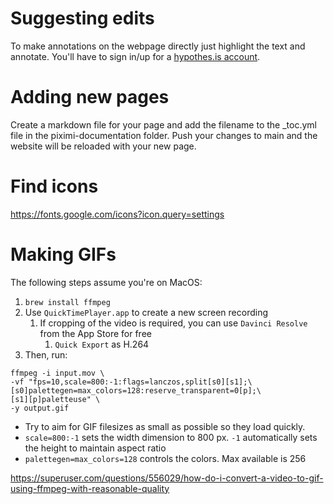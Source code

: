 # Suggesting edits
To make annotations on the webpage directly just highlight the text and annotate. You'll have to sign in/up for a [hypothes.is account](https://hypothes.is/login).

# Adding new pages
Create a markdown file for your page and add the filename to the _toc.yml file in the piximi-documentation folder. Push your changes to main and the website will be reloaded with your new page.

# Find icons 
https://fonts.google.com/icons?icon.query=settings

# Making GIFs

The following steps assume you're on MacOS:

1. `brew install ffmpeg`
2. Use `QuickTimePlayer.app` to create a new screen recording
   1. If cropping of the video is required, you can use `Davinci Resolve` from the App Store for free
      1. `Quick Export` as H.264
3. Then, run:
```
ffmpeg -i input.mov \
-vf "fps=10,scale=800:-1:flags=lanczos,split[s0][s1];\
[s0]palettegen=max_colors=128:reserve_transparent=0[p];\
[s1][p]paletteuse" \
-y output.gif
```
- Try to aim for GIF filesizes as small as possible so they load quickly. 
- `scale=800:-1` sets the width dimension to 800 px. `-1` automatically sets the height to maintain aspect ratio
- `palettegen=max_colors=128` controls the colors. Max available is 256


https://superuser.com/questions/556029/how-do-i-convert-a-video-to-gif-using-ffmpeg-with-reasonable-quality


